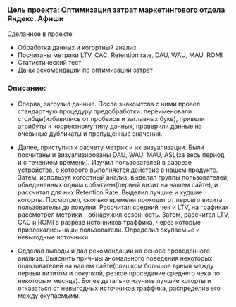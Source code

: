 ### Цель проекта: Оптимизация затрат маркетингового отдела Яндекс. Афиши 
Сделанное в проекте:
- Обработка данных и когортный анализ.
- Посчитаны метрики LTV, CAC, Retention rate, DAU, WAU, MAU, ROMI
- Статистический тест
- Даны рекомендации по оптимизации затрат

### Описание:
* Сперва, загрузил данные. После знакомтсва с ними провел стандартную процедуру предобработки: переименовали столбцы(избавились от пробелов и заглавных букв), привели атрибуты к корректному типу данных, проверили данные на очевиные дубликаты и пропущенные значения. 

* Далее, приступил к расчету метрик и их визуализации. Были посчитаны и визуализированы DAU, WAU, MAU, ASL(за весь период и с течением времени). Изучил пользователей в разрезе устройства, с которого выполняется действие в нашем продукте. Затем, используя когортный анализ, выделил группы пользователей, обьединенных одним событием(первый визит на нашем сайте), и рассчитал для них Retention Rate. Выделил лучшие и худшие когорты. Посмотрел, сколько времени проходит от перовго визита пользователы до покупки. Рассчитал средний чек и LTV, на графиках рассмотрел метрики - обнаружил сезонность. Затем, рассчитал LTV, CAC и ROMI в разрезе источников траффика, через которые привлекались наши пользователи. Определил окупаемые и невыгодные источники

* Сдделал выводы и дал рекомендации на основе проведенного анализа. Выяснить причниы аномального поведения некоторых пользователей на нашем сайте(слишком большое время между первыи визитом и покупкой, резкое проседание среднего чека по некоторым месяца). Более детально изучить лучшие когорты и отказаться от невыгодных источников траффика, распределив его между окупаемыми.
